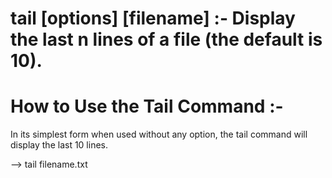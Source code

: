 # tail [options] [filename] :-	Display the last n lines of a file (the default is 10).

# How to Use the Tail Command :-

  In its simplest form when used without any option, the tail command will display the last 10 lines.

--> tail filename.txt